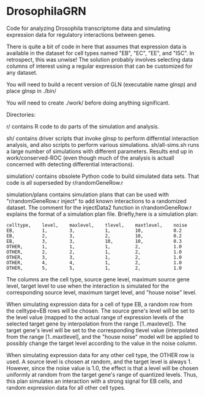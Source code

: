 # DrosophilaGRN
Code for analyzing Drosophila transcriptome data and simulating expression data for
regulatory interactions between genes.

There is quite a bit of code in here that assumes that expression data
is available in the dataset for cell types named "EB", "EC", "EE", and
"ISC". In retrospect, this was unwise! The solution probably involves
selecting data columns of interest using a regular expression that can be
customized for any dataset.

You will need to build a recent version of GLN (executable name glnsp) and
place glnsp in ./bin/

You will need to create ./work/ before doing anything significant.

Directories:

r/  contains R code to do parts of the simulation and analysis.

sh/  contains driver scripts that invoke glnsp to perform differntial interaction analysis,
and also scripts to perform various simulations. sh/all-sims.sh runs a large number of
simulations with different parameters. Results end up in work/conserved-ROC (even though
much of the analysis is actuall concerned with detecting differential interactions).

simulation/  contains obsolete Python code to build simulated data sets. That code is
all superseded by r/randomGeneRow.r

simulation/plans contains simulation plans that can be used with
"r/randomGeneRow.r inject" to add known interactions to a randomized dataset.
The comment for the injectData2 function in r/randomGeneRow.r explains the format 
of a simulation plan file.  Briefly,here is a simulation plan:

```
celltype,    level,    maxlevel,    tlevel,    maxtlevel,    noise
EB,          1,        3,           1,         10,           0.2
EB,          2,        3,           2,         10,           0.2
EB,          3,        3,           10,        10,           0.3
OTHER,       1,        1,           1,         2,            1.0
OTHER,       2,        2,           1,         2,            1.0
OTHER,       3,        3,           1,         2,            1.0
OTHER,       4,        4,           1,         2,            1.0
OTHER,       5,        5,           1,         2,            1.0
```

The columns are the cell type, source gene level, maximum source gene level,
target level to use when the interaction is simulated for the corresponding
source level, maximum target level, and "house noise" level.

When simulating expression data for a cell of type EB, a random row from
the celltype=EB rows will be chosen. The source gene's level will be set
to the level value (mapped to the actual range of expression levels
of the selected target gene by interpolation from the range [1..maxlevel]).
The target gene's level will be set to the corresponding tlevel value
(interpolated from the range [1..maxtlevel], and the "house noise" model
will be applied to possibly change the target level according to the
value in the noise column.

When simulating expression data for any other cell type, the OTHER row
is used. A source level is chosen at random, and the target level is
always 1. However, since the noise value is 1.0, the effect is that a
level will be chosen uniformly at random from the target gene's range
of quantized levels. Thus, this plan simulates an interaction with a
strong signal for EB cells, and random expression data for all other
cell types.

